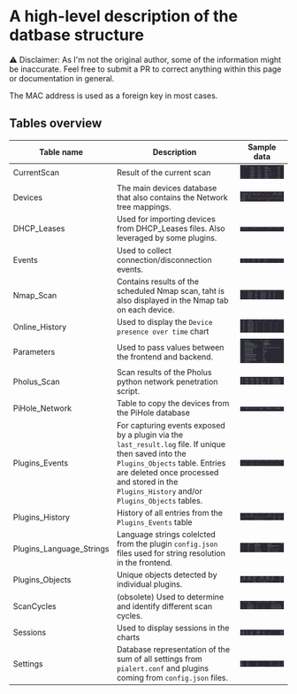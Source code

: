   
  # A high-level description of the datbase structure

  ⚠ Disclaimer: As I'm not the original author, some of the information might be inaccurate. Feel free to submit a PR to correct anything within this page or documentation in general. 

  The MAC address is used as a foreign key in most cases. 

  ## Tables overview
  
  | Table name | Description  | Sample data |
  |----------------------|----------------------| ----------------------| 
  | CurrentScan | Result of the current scan | ![Screen1][screen1]  |  
  | Devices     | The main devices database that also contains the Network tree mappings. | ![Screen2][screen2]  | 
  | DHCP_Leases | Used for importing devices from DHCP_Leases files. Also leveraged by some plugins. | ![Screen3][screen3]  | 
  | Events | Used to collect connection/disconnection events. | ![Screen4][screen4]  | 
  | Nmap_Scan | Contains results of the scheduled Nmap scan, taht is also displayed in the Nmap tab on each device. | ![Screen5][screen5]  | 
  | Online_History   | Used to display the `Device presence over time` chart  | ![Screen6][screen6]  | 
  | Parameters       | Used to pass values between the frontend and backend. | ![Screen7][screen7]  | 
  | Pholus_Scan      | Scan results of the Pholus python network penetration script. | ![Screen8][screen8]  | 
  | PiHole_Network   | Table to copy the devices from the PiHole database | ![Screen9][screen9]  | 
  | Plugins_Events   | For capturing events exposed by a plugin via the `last_result.log` file. If unique then saved into the `Plugins_Objects` table. Entries are deleted once processed and stored in the `Plugins_History` and/or `Plugins_Objects` tables.  | ![Screen10][screen10]  | 
  | Plugins_History  | History of all entries from the `Plugins_Events` table | ![Screen11][screen11]  | 
  | Plugins_Language_Strings  | Language strings colelcted from the plugin `config.json` files used for string resolution in the frontend. | ![Screen12][screen12]  | 
  | Plugins_Objects  | Unique objects detected by individual plugins. | ![Screen13][screen13]  | 
  | ScanCycles  | (obsolete) Used to determine and identify different scan cycles. | ![Screen14][screen14]  | 
  | Sessions  | Used to display sessions in the charts | ![Screen15][screen15]  | 
  | Settings  | Database representation of the sum of all settings from `pialert.conf` and plugins coming from `config.json` files. | ![Screen16][screen16]  | 



  [screen1]: /docs/img/DATABASE/CurrentScan.png
  [screen2]: /docs/img/DATABASE/Devices.png
  [screen3]: /docs/img/DATABASE/DHCP_Leases.png
  [screen4]: /docs/img/DATABASE/Events.png
  [screen5]: /docs/img/DATABASE/Nmap_Scan.png
  [screen6]: /docs/img/DATABASE/Online_History.png
  [screen7]: /docs/img/DATABASE/Parameters.png
  [screen8]: /docs/img/DATABASE/Pholus_Scan.png
  [screen9]: /docs/img/DATABASE/PiHole_Network.png
  [screen10]: /docs/img/DATABASE/Plugins_Events.png
  [screen11]: /docs/img/DATABASE/Plugins_History.png
  [screen12]: /docs/img/DATABASE/Plugins_Language_Strings.png
  [screen13]: /docs/img/DATABASE/Plugins_Objects.png
  [screen14]: /docs/img/DATABASE/ScanCycles.png
  [screen15]: /docs/img/DATABASE/Sessions.png
  [screen16]: /docs/img/DATABASE/Settings.png

